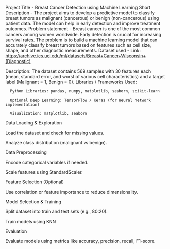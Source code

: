 Project Title  - Breast Cancer Detection using Machine Learning
Short Description - The project aims to develop a predictive model to classify breast tumors as malignant (cancerous) or benign (non-cancerous) using patient data. The model can help in early detection and improve treatment outcomes.
Problem statement - Breast cancer is one of the most common cancers among women worldwide. Early detection is crucial for increasing survival rates. The problem is to build a machine learning model that can accurately classify breast tumors based on features such as cell size, shape, and other diagnostic measurements.
Dataset used - Link: https://archive.ics.uci.edu/ml/datasets/Breast+Cancer+Wisconsin+(Diagnostic)

Description: The dataset contains 569 samples with 30 features each (mean, standard error, and worst of various cell characteristics) and a target label (Malignant = 1, Benign = 0).
Libraries / Frameworks Used:

      Python Libraries: pandas, numpy, matplotlib, seaborn, scikit-learn

      Optional Deep Learning: TensorFlow / Keras (for neural network implementation)

      Visualization: matplotlib, seaborn
Data Loading & Exploration

  Load the dataset and check for missing values.

  Analyze class distribution (malignant vs benign).

Data Preprocessing

  Encode categorical variables if needed.

  Scale features using StandardScaler.

Feature Selection (Optional)

  Use correlation or feature importance to reduce dimensionality.

Model Selection & Training

  Split dataset into train and test sets (e.g., 80:20).

  Train models using KNN

Evaluation

Evaluate models using metrics like accuracy, precision, recall, F1-score.
